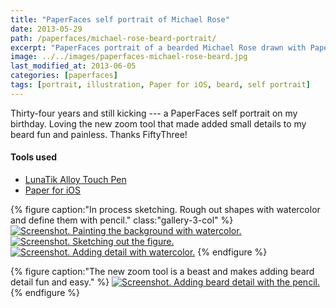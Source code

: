 ```yaml
---
title: "PaperFaces self portrait of Michael Rose"
date: 2013-05-29
path: /paperfaces/michael-rose-beard-portrait/
excerpt: "PaperFaces portrait of a bearded Michael Rose drawn with Paper for iOS on an iPad."
image: ../../images/paperfaces-michael-rose-beard.jpg
last_modified_at: 2013-06-05
categories: [paperfaces]
tags: [portrait, illustration, Paper for iOS, beard, self portrait]
---
```


Thirty-four years and still kicking --- a PaperFaces self portrait on my birthday. Loving the new zoom tool that made added small details to my beard fun and painless. Thanks FiftyThree!

#### Tools used

- [LunaTik Alloy Touch Pen](https://www.amazon.com/gp/product/B00821TR7G/ref=as_li_ss_tl?ie=UTF8&tag=mademist-20&linkCode=as2&camp=1789&creative=390957&creativeASIN=B00821TR7G)
- [Paper for iOS](https://paper.bywetransfer.com/)

{% figure caption:"In process sketching. Rough out shapes with watercolor and define them with pencil." class:"gallery-3-col" %}
[![Screenshot. Painting the background with watercolor.](../../images/michael-rose-beard-process-1-600.jpg)](../../images/michael-rose-beard-process-1-lg.jpg)
[![Screenshot. Sketching out the figure.](../../images/michael-rose-beard-process-2-600.jpg)](../../images/michael-rose-beard-process-2-lg.jpg)
[![Screenshot. Adding detail with watercolor.](../../images/michael-rose-beard-process-3-600.jpg)](../../images/michael-rose-beard-process-3-lg.jpg)
{% endfigure %}

{% figure caption:"The new zoom tool is a beast and makes adding beard detail fun and easy." %}
[![Screenshot. Adding beard detail with the pencil.](../../images/michael-rose-beard-process-4-600.jpg)](../../images/michael-rose-beard-process-4-lg.jpg)
{% endfigure %}
